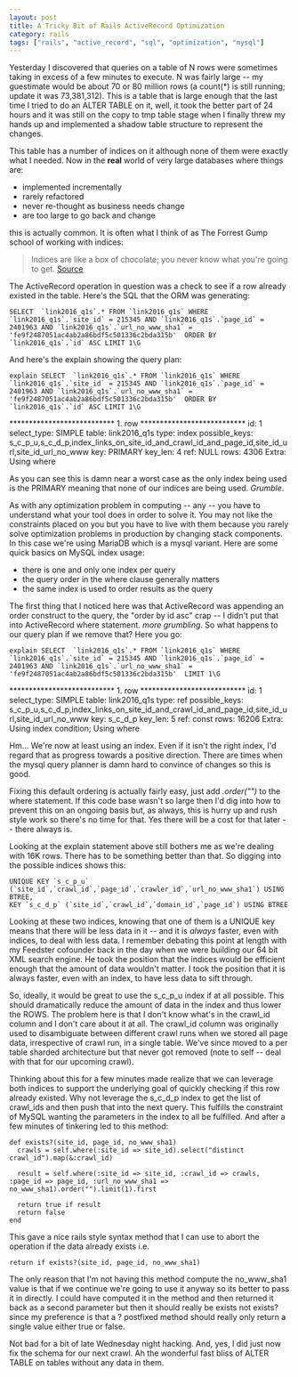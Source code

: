 ```yaml
---
layout: post
title: A Tricky Bit of Rails ActiveRecord Optimization
category: rails
tags: ["rails", "active_record", "sql", "optimization", "mysql"]
---
```

Yesterday I discovered that queries on a table of N rows were sometimes taking in excess of a few minutes to execute.  N was fairly large -- my guestimate would be about 70 or 80 million rows (a count(*) is still running; update it was 73,381,312).  This is a table that is large enough that the last time I tried to do an ALTER TABLE on it, well, it took the better part of 24 hours and it was still on the copy to tmp table stage when I finally threw my hands up and implemented a shadow table structure to represent the changes.

This table has a number of indices on it although none of them were exactly what I needed.  Now in the **real** world of very large databases where things are:

* implemented incrementally
* rarely refactored
* never re-thought as business needs change
* are too large to go back and change

this is actually common.  It is often what I think of as The Forrest Gump school of working with indices:

> Indices are like a box of chocolate; you never know what you're going to get.
> [Source](https://en.wiktionary.org/wiki/life_is_like_a_box_of_chocolates)

The ActiveRecord operation in question was a check to see if a row already existed in the table.  Here's the SQL that the ORM was generating:

    SELECT  `link2016_q1s`.* FROM `link2016_q1s` WHERE `link2016_q1s`.`site_id` = 215345 AND `link2016_q1s`.`page_id` = 2401963 AND `link2016_q1s`.`url_no_www_sha1` = 'fe9f2487051ac4ab2a86bdf5c501336c2bda315b'  ORDER BY `link2016_q1s`.`id` ASC LIMIT 1\G
    
And here's the explain showing the query plan:    
    
    explain SELECT  `link2016_q1s`.* FROM `link2016_q1s` WHERE `link2016_q1s`.`site_id` = 215345 AND `link2016_q1s`.`page_id` = 2401963 AND `link2016_q1s`.`url_no_www_sha1` = 'fe9f2487051ac4ab2a86bdf5c501336c2bda315b'  ORDER BY `link2016_q1s`.`id` ASC LIMIT 1\G
*************************** 1. row ***************************
           id: 1
  select_type: SIMPLE
        table: link2016_q1s
         type: index
possible_keys: s_c_p_u,s_c_d_p,index_links_on_site_id_and_crawl_id_and_page_id,site_id_url,site_id_url_no_www
          key: PRIMARY
      key_len: 4
          ref: NULL
         rows: 4306
        Extra: Using where

As you can see this is damn near a worst case as the only index being used is the PRIMARY meaning that none of our indices are being used.  *Grumble*.

As with any optimization problem in computing -- any -- you have to understand what your tool does in order to solve it.  You may not like the constraints placed on you but you have to live with them because you rarely solve optimization problems in production by changing stack components.  In this case we're using MariaDB which is a mysql variant.  Here are some quick basics on MySQL index usage:

* there is one and only one index per query
* the query order in the where clause generally matters
* the same index is used to order results as the query

The first thing that I noticed here was that ActiveRecord was appending an order construct to the query, the "order by id asc" crap -- I didn't put that into ActiveRecord where statement.  *more grumbling*.  So what happens to our query plan if we remove that?  Here you go:

    explain SELECT  `link2016_q1s`.* FROM `link2016_q1s` WHERE `link2016_q1s`.`site_id` = 215345 AND `link2016_q1s`.`page_id` = 2401963 AND `link2016_q1s`.`url_no_www_sha1` = 'fe9f2487051ac4ab2a86bdf5c501336c2bda315b'  LIMIT 1\G
  *************************** 1. row ***************************
             id: 1
    select_type: SIMPLE
          table: link2016_q1s
           type: ref
  possible_keys: s_c_p_u,s_c_d_p,index_links_on_site_id_and_crawl_id_and_page_id,site_id_url,site_id_url_no_www
            key: s_c_d_p
        key_len: 5
            ref: const
           rows: 16206
          Extra: Using index condition; Using where

Hm... We're now at least using an index.  Even if it isn't the right index, I'd regard that as progress towards a positive direction.  There are times when the mysql query planner is damn hard to convince of changes so this is good.  

Fixing this default ordering is actually fairly easy, just add *.order("")* to the where statement.  If this code base wasn't so large then I'd dig into how to prevent this on an ongoing basis but, as always, this is hurry up and rush style work so there's no time for that.  Yes there will be a cost for that later -- there always is.

Looking at the explain statement above still bothers me as we're dealing with 16K rows.  There has to be something better than that.  So digging into the possible indices shows this:

    UNIQUE KEY `s_c_p_u` (`site_id`,`crawl_id`,`page_id`,`crawler_id`,`url_no_www_sha1`) USING BTREE,
    KEY `s_c_d_p` (`site_id`,`crawl_id`,`domain_id`,`page_id`) USING BTREE

Looking at these two indices, knowing that one of them is a UNIQUE key means that there will be less data in it -- and it is *always* faster, even with indices, to deal with less data.  I remember debating this point at length with my Feedster cofounder back in the day when we were building our 64 bit XML search engine.  He took the position that the indices would be efficient enough that the amount of data wouldn't matter.  I took the position that it is always faster, even with an index, to have less data to sift through.  

So, ideally, it would be great to use the s_c_p_u index if at all possible.  This should dramatically reduce the amount of data in the index and thus lower the ROWS.  The problem here is that I don't know what's in the crawl_id column and I don't care about it at all.  The crawl_id column was originally used to disambiguate between different crawl runs when we stored all page data, irrespective of crawl run, in a single table.  We've since moved to a per table sharded architecture but that never got removed (note to self -- deal with that for our upcoming crawl).  

Thinking about this for a few minutes made realize that we can leverage both indices to support the underlying goal of quickly checking if this row already existed.  Why not leverage the s_c_d_p index to get the list of crawl_ids and then push that into the next query.  This fulfills the constraint of MySQL wanting the parameters in the index to all be fulfilled.  And after a few minutes of tinkering led to this method:

    def exists?(site_id, page_id, no_www_sha1)
      crawls = self.where(:site_id => site_id).select("distinct crawl_id").map(&:crawl_id)
      
      result = self.where(:site_id => site_id, :crawl_id => crawls, :page_id => page_id, :url_no_www_sha1 => no_www_sha1).order("").limit(1).first

      return true if result
      return false 
    end

This gave a nice rails style syntax method that I can use to abort the operation if the data already exists i.e.

    return if exists?(site_id, page_id, no_www_sha1)
    
The only reason that I'm not having this method compute the no_www_sha1 value is that if we continue we're going to use it anyway so its better to pass it in directly.  I could have computed it in the method and then returned it back as a second parameter but then it should really be exists not exists? since my preference is that a ? postfixed method should really only return a single value either true or false.

Not bad for a bit of late Wednesday night hacking.  And, yes, I did just now fix the schema for our next crawl.  Ah the wonderful fast bliss of ALTER TABLE on tables without any data in them.